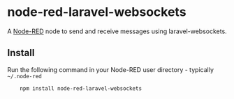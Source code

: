 node-red-laravel-websockets
====================

A <a href="http://nodered.org" target="_new">Node-RED</a> node to send and receive messages using laravel-websockets.

Install
-------

Run the following command in your Node-RED user directory - typically `~/.node-red`

        npm install node-red-laravel-websockets
